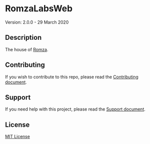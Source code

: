 # RomzaLabsWeb

Version: 2.0.0 - 29 March 2020

## Description

The house of [Romza](https://romzalabs.com).   

## Contributing

If you wish to contribute to this repo, please read the [Contributing document](.github/CONTRIBUTING.md).

## Support

If you need help with this project, please read the [Support document](.github/SUPPORT.md).

## License

[MIT License](./LICENSE)

